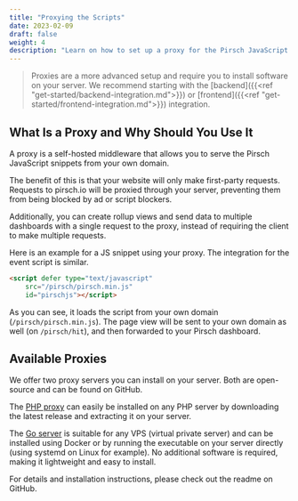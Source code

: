```yaml
---
title: "Proxying the Scripts"
date: 2023-02-09
draft: false
weight: 4
description: "Learn on how to set up a proxy for the Pirsch JavaScript snippets."
---
```


> Proxies are a more advanced setup and require you to install software on your server. We recommend starting with the [backend]({{<ref "get-started/backend-integration.md">}}) or [frontend]({{<ref "get-started/frontend-integration.md">}}) integration.

## What Is a Proxy and Why Should You Use It

A proxy is a self-hosted middleware that allows you to serve the Pirsch JavaScript snippets from your own domain.

The benefit of this is that your website will only make first-party requests. Requests to pirsch.io will be proxied through your server, preventing them from being blocked by ad or script blockers.

Additionally, you can create rollup views and send data to multiple dashboards with a single request to the proxy, instead of requiring the client to make multiple requests.

Here is an example for a JS snippet using your proxy. The integration for the event script is similar.

```html
<script defer type="text/javascript"
    src="/pirsch/pirsch.min.js"
    id="pirschjs"></script>
```

As you can see, it loads the script from your own domain (`/pirsch/pirsch.min.js`). The page view will be sent to your own domain as well (on `/pirsch/hit`), and then forwarded to your Pirsch dashboard.

## Available Proxies

We offer two proxy servers you can install on your server. Both are open-source and can be found on GitHub.

The [PHP proxy](https://github.com/pirsch-analytics/pirsch-php-proxy) can easily be installed on any PHP server by downloading the latest release and extracting it on your server.

The [Go server](https://github.com/pirsch-analytics/pirsch-go-proxy) is suitable for any VPS (virtual private server) and can be installed using Docker or by running the executable on your server directly (using systemd on Linux for example). No additional software is required, making it lightweight and easy to install.

For details and installation instructions, please check out the readme on GitHub.
